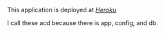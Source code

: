 This application is deployed at 
[*Heroku*](http://equationoftime.herokuapp.com/)

I call these acd because there is app, config, and db.
